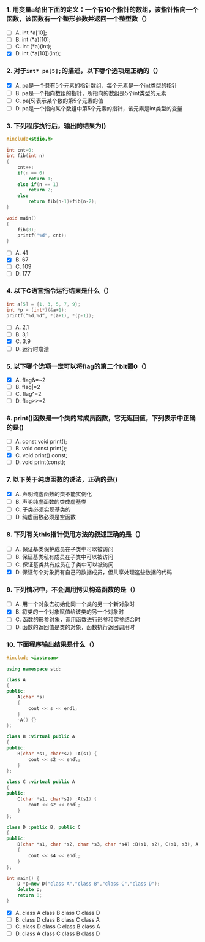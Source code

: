 ### 1. 用变量a给出下面的定义：一个有10个指针的数组，该指针指向一个函数，该函数有一个整形参数并返回一个整型数（）
- [ ] A. int *a[10];
- [ ] B. int (*a)[10];
- [ ] C. int (*a)(int);
- [x] D. int (*a[10])(int);

### 2. 对于`int* pa[5];`的描述，以下哪个选项是正确的（）
- [x] A. pa是一个具有5个元素的指针数组，每个元素是一个int类型的指针
- [ ] B. pa是一个指向数组的指针，所指向的数组是5个int类型的元素
- [ ] C. pa[5]表示某个数的第5个元素的值
- [ ] D. pa是一个指向某个数组中第5个元素的指针，该元素是int类型的变量

### 3. 下列程序执行后，输出的结果为()
```c
#include<stdio.h>

int cnt=0;
int fib(int n)
{
	cnt++;
	if(n == 0)
		return 1;
	else if(n == 1)
		return 2;
	else
		return fib(n-1)+fib(n-2);
}

void main()
{
	fib(8);
	printf("%d", cnt);
}
```

- [ ] A. 41
- [x] B. 67
- [ ] C. 109
- [ ] D. 177

### 4. 以下C语言指令运行结果是什么（）
```c
int a[5] = {1, 3, 5, 7, 9};
int *p = (int*)(&a+1);
printf(“%d,%d”, *(a+1), *(p-1));
```

- [ ] A. 2,1
- [ ] B. 3,1
- [x] C. 3,9
- [ ] D. 运行时崩溃

### 5. 以下哪个选项一定可以将flag的第二个bit置0（）
- [x] A. flag&=~2
- [ ] B. flag|=2
- [ ] C. flag^=2
- [ ] D. flag>>=2

### 6. print()函数是一个类的常成员函数，它无返回值，下列表示中正确的是()
- [ ] A. const void print();
- [ ] B. void const print();
- [x] C. void print() const;
- [ ] D. void print(const);

### 7. 以下关于纯虚函数的说法，正确的是()
- [x] A. 声明纯虚函数的类不能实例化
- [ ] B. 声明纯虚函数的类成虚基类
- [ ] C. 子类必须实现基类的
- [ ] D. 纯虚函数必须是空函数

### 8. 下列有关this指针使用方法的叙述正确的是（）
- [ ] A. 保证基类保护成员在子类中可以被访问
- [ ] B. 保证基类私有成员在子类中可以被访问
- [ ] C. 保证基类共有成员在子类中可以被访问
- [x] D. 保证每个对象拥有自己的数据成员，但共享处理这些数据的代码

### 9. 下列情况中，不会调用拷贝构造函数的是（）
- [ ] A. 用一个对象去初始化同一个类的另一个新对象时
- [x] B. 将类的一个对象赋值给该类的另一个对象时
- [ ] C. 函数的形参对象，调用函数进行形参和实参结合时
- [ ] D. 函数的返回值是类的对象，函数执行返回调用时

### 10. 下面程序输出结果是什么（）
```c++
#include <iostream>

using namespace std;

class A
{
public:
	A(char *s)
	{
		cout << s << endl;
	}
	~A() {}
};

class B :virtual public A
{
public:
	B(char *s1, char*s2) :A(s1) {
		cout << s2 << endl;
	}
};

class C :virtual public A
{
public:
	C(char *s1, char*s2) :A(s1) {
		cout << s2 << endl;
	}
};

class D :public B, public C
{
public:
	D(char *s1, char *s2, char *s3, char *s4) :B(s1, s2), C(s1, s3), A(s1)
	{
		cout << s4 << endl;
	}
};

int main() {
	D *p=new D("class A","class B","class C","class D");
	delete p;
	return 0;
}
```

- [x] A. class A class B class C class D
- [ ] B. class D class B class C class A
- [ ] C. class D class C class B class A
- [ ] D. class A class C class B class D
